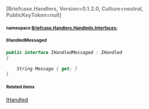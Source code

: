 <h4 style='color: gray;margin:0; padding:0;'> [Briefcase.Handlers, Version=0.1.2.0, Culture=neutral, PublicKeyToken=null]</h4>

#### <small>namespace [Briefcase.Handlers.Handleds.Interfaces](../Namespace/Briefcase.Handlers.Handleds.Interfaces.md);</small>

#### <small>IHandledMessaged</small>

<i>

```csharp
public interface IHandledMessaged : IHandled
{

	String Message { get; }
}
```

</i>


#### <small>Related items</small>

[IHandled](IHandled.md)